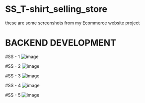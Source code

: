 # SS_T-shirt_selling_store
these are some screenshots from my Ecommerce website project

# BACKEND DEVELOPMENT

#SS - 1
![image](https://user-images.githubusercontent.com/63615529/99679983-93f04e00-2aa2-11eb-927c-46e30e4d95ee.png)

#SS - 2
![image](https://user-images.githubusercontent.com/63615529/99680087-b1251c80-2aa2-11eb-9abe-930d3a35fb1d.png)

#SS - 3
![image](https://user-images.githubusercontent.com/63615529/99680373-006b4d00-2aa3-11eb-9077-c7d4fb6c5d5a.png)

#SS - 4
![image](https://user-images.githubusercontent.com/63615529/99680524-25f85680-2aa3-11eb-9769-34dd66281556.png)

#SS - 5
![image](https://user-images.githubusercontent.com/63615529/99680600-3d374400-2aa3-11eb-91ec-37272b1f0de2.png)

